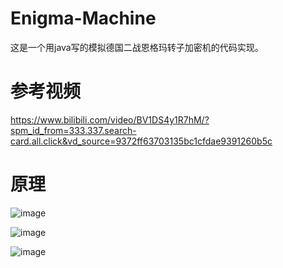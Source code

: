 # Enigma-Machine
这是一个用java写的模拟德国二战恩格玛转子加密机的代码实现。

# 参考视频
https://www.bilibili.com/video/BV1DS4y1R7hM/?spm_id_from=333.337.search-card.all.click&vd_source=9372ff63703135bc1cfdae9391260b5c

# 原理
![image](https://github.com/user-attachments/assets/f96fbabe-4414-4710-aa6e-b6566c28d0ae)

![image](https://github.com/user-attachments/assets/49af7361-97b0-4852-bf76-92c26c2e9a65)

![image](https://github.com/user-attachments/assets/1dcfcbae-6503-4132-a5a6-aeade960146d)
